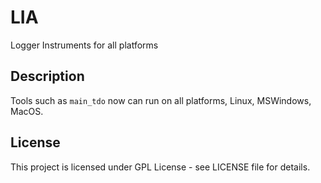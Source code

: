 # LIA

Logger Instruments for all platforms 

## Description

Tools such as ``main_tdo`` now can run on all platforms, Linux, MSWindows, MacOS.

## License

This project is licensed under GPL License - see LICENSE file for details.
